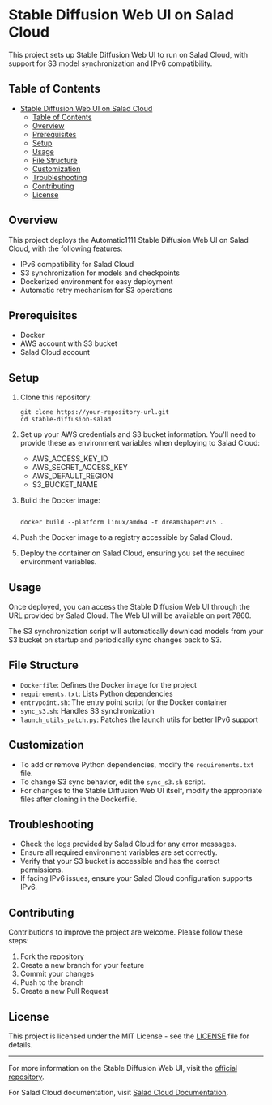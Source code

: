 # Stable Diffusion Web UI on Salad Cloud

This project sets up Stable Diffusion Web UI to run on Salad Cloud, with support for S3 model synchronization and IPv6 compatibility.

## Table of Contents

- [Stable Diffusion Web UI on Salad Cloud](#stable-diffusion-web-ui-on-salad-cloud)
  - [Table of Contents](#table-of-contents)
  - [Overview](#overview)
  - [Prerequisites](#prerequisites)
  - [Setup](#setup)
  - [Usage](#usage)
  - [File Structure](#file-structure)
  - [Customization](#customization)
  - [Troubleshooting](#troubleshooting)
  - [Contributing](#contributing)
  - [License](#license)

## Overview

This project deploys the Automatic1111 Stable Diffusion Web UI on Salad Cloud, with the following features:

- IPv6 compatibility for Salad Cloud
- S3 synchronization for models and checkpoints
- Dockerized environment for easy deployment
- Automatic retry mechanism for S3 operations

## Prerequisites

- Docker
- AWS account with S3 bucket
- Salad Cloud account

## Setup

1. Clone this repository:
   ```
   git clone https://your-repository-url.git
   cd stable-diffusion-salad
   ```

2. Set up your AWS credentials and S3 bucket information. You'll need to provide these as environment variables when deploying to Salad Cloud:
   - AWS_ACCESS_KEY_ID
   - AWS_SECRET_ACCESS_KEY
   - AWS_DEFAULT_REGION
   - S3_BUCKET_NAME

3. Build the Docker image:
   ```

   docker build --platform linux/amd64 -t dreamshaper:v15 .

   ```

4. Push the Docker image to a registry accessible by Salad Cloud.

5. Deploy the container on Salad Cloud, ensuring you set the required environment variables.

## Usage

Once deployed, you can access the Stable Diffusion Web UI through the URL provided by Salad Cloud. The Web UI will be available on port 7860.

The S3 synchronization script will automatically download models from your S3 bucket on startup and periodically sync changes back to S3.

## File Structure

- `Dockerfile`: Defines the Docker image for the project
- `requirements.txt`: Lists Python dependencies
- `entrypoint.sh`: The entry point script for the Docker container
- `sync_s3.sh`: Handles S3 synchronization
- `launch_utils_patch.py`: Patches the launch utils for better IPv6 support

## Customization

- To add or remove Python dependencies, modify the `requirements.txt` file.
- To change S3 sync behavior, edit the `sync_s3.sh` script.
- For changes to the Stable Diffusion Web UI itself, modify the appropriate files after cloning in the Dockerfile.

## Troubleshooting

- Check the logs provided by Salad Cloud for any error messages.
- Ensure all required environment variables are set correctly.
- Verify that your S3 bucket is accessible and has the correct permissions.
- If facing IPv6 issues, ensure your Salad Cloud configuration supports IPv6.

## Contributing

Contributions to improve the project are welcome. Please follow these steps:

1. Fork the repository
2. Create a new branch for your feature
3. Commit your changes
4. Push to the branch
5. Create a new Pull Request

## License

This project is licensed under the MIT License - see the [LICENSE](LICENSE) file for details.

---

For more information on the Stable Diffusion Web UI, visit the [official repository](https://github.com/AUTOMATIC1111/stable-diffusion-webui).

For Salad Cloud documentation, visit [Salad Cloud Documentation](https://docs.salad.com/).